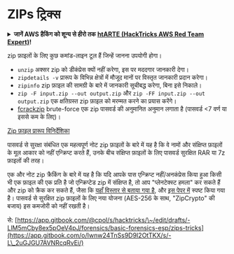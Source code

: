 # ZIPs ट्रिक्स

<details>

<summary><strong>जानें AWS हैकिंग को शून्य से हीरो तक</strong> <a href="https://training.hacktricks.xyz/courses/arte"><strong>htARTE (HackTricks AWS Red Team Expert)</strong></a><strong>!</strong></summary>

HackTricks का समर्थन करने के अन्य तरीके:

* यदि आप अपनी **कंपनी का विज्ञापन HackTricks में देखना चाहते हैं** या **HackTricks को PDF में डाउनलोड करना चाहते हैं** तो [**सब्सक्रिप्शन प्लान्स देखें**](https://github.com/sponsors/carlospolop)!
* [**आधिकारिक PEASS और HackTricks स्वैग**](https://peass.creator-spring.com) प्राप्त करें
* [**The PEASS Family**](https://opensea.io/collection/the-peass-family) की खोज करें, हमारा विशेष [**NFTs**](https://opensea.io/collection/the-peass-family) संग्रह
* **शामिल हों** 💬 [**डिस्कॉर्ड समूह**](https://discord.gg/hRep4RUj7f) या [**टेलीग्राम समूह**](https://t.me/peass) या हमें **ट्विटर** पर **फॉलो** करें 🐦 [**@hacktricks_live**](https://twitter.com/hacktricks_live)**.**
* **हैकिंग ट्रिक्स साझा करें, PRs सबमिट करके** [**HackTricks**](https://github.com/carlospolop/hacktricks) और [**HackTricks Cloud**](https://github.com/carlospolop/hacktricks-cloud) github repos में।

</details>

zip फ़ाइलों के लिए कुछ कमांड-लाइन टूल हैं जिन्हें जानना उपयोगी होगा।

* `unzip` अक्सर zip को डीकंप्रेस क्यों नहीं करेगा, इस पर मददगार जानकारी देगा।
* `zipdetails -v` प्रारूप के विभिन्न क्षेत्रों में मौजूद मानों पर विस्तृत जानकारी प्रदान करेगा।
* `zipinfo` zip फ़ाइल की सामग्री के बारे में जानकारी सूचीबद्ध करेगा, बिना इसे निकाले।
* `zip -F input.zip --out output.zip` और `zip -FF input.zip --out output.zip` एक क्षतिग्रस्त zip फ़ाइल को मरम्मत करने का प्रयास करेंगे।
* [fcrackzip](https://github.com/hyc/fcrackzip) brute-force एक zip पासवर्ड की अनुमानित अनुमान लगाता है (पासवर्ड <7 वर्ण या इससे कम के लिए)।

[Zip फ़ाइल प्रारूप विनिर्देशिका](https://pkware.cachefly.net/webdocs/casestudies/APPNOTE.TXT)

पासवर्ड से सुरक्षा संबंधित एक महत्वपूर्ण नोट zip फ़ाइलों के बारे में यह है कि वे नामों और संक्षिप्त फ़ाइलों के मूल आकार को नहीं एन्क्रिप्ट करते हैं, उनके बीच संक्षिप्त फ़ाइलों के लिए पासवर्ड सुरक्षित RAR या 7z फ़ाइलों की तरह।

एक और नोट zip क्रैकिंग के बारे में यह है कि यदि आपके पास एन्क्रिप्ट नहीं/अनकंप्रेस किया हुआ किसी भी एक फ़ाइल की एक प्रति है जो एन्क्रिप्टेड zip में संक्षिप्त है, तो आप "प्लेनटेक्स्ट हमला" कर सकते हैं और zip को क्रैक कर सकते हैं, जैसा कि [यहाँ विस्तार से बताया गया है](https://www.hackthis.co.uk/articles/known-plaintext-attack-cracking-zip-files), और [इस पेपर में](https://www.cs.auckland.ac.nz/\~mike/zipattacks.pdf) स्पष्ट किया गया है। पासवर्ड से सुरक्षित zip फ़ाइलों के लिए नया योजना (AES-256 के साथ, "ZipCrypto" की बजाय) इस कमजोरी को नहीं रखती है।

से: [https://app.gitbook.com/@cpol/s/hacktricks/\~/edit/drafts/-LlM5mCby8ex5pOeV4pJ/forensics/basic-forensics-esp/zips-tricks](https://app.gitbook.com/o/Iwnw24TnSs9D9I2OtTKX/s/-L\_2uGJGU7AVNRcqRvEi/)
